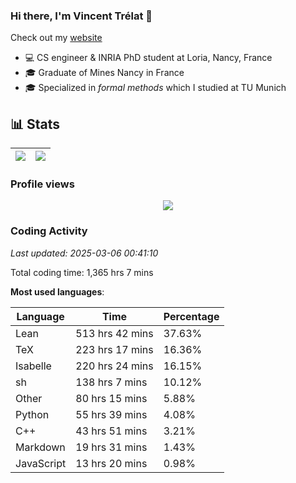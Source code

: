 ### Hi there, I'm Vincent Trélat 👋

Check out my [website](https://vtrelat.github.io)

-   💻 CS engineer & INRIA PhD student at Loria, Nancy, France
-   🎓 Graduate of Mines Nancy in France
-   🎓 Specialized in _formal methods_ which I studied at TU Munich

## 📊 **Stats**

| <img align="center" src="https://readme-stats.clckblog.space/api?username=VTrelat&show_icons=true&include_all_commits=true&theme=tokyonight&hide_border=true" /> | <img align="center" src="https://readme-stats.clckblog.space/api/top-langs/?username=VTrelat&layout=compact&theme=tokyonight&hide_border=true" /> |
| ---------------------------------------------------------------------------------------------------------------------------------------------------------------- | ------------------------------------------------------------------------------------------------------------------------------------------------- |

### Profile views

<p align="center">
 <img src="https://profile-counter.glitch.me/VTrelat/count.svg" />
</p>

<!--automations-->
### Coding Activity
_Last updated: 2025-03-06 00:41:10_

Total coding time: 1,365 hrs 7 mins

**Most used languages**:

| Language | Time | Percentage |
| ------------- | ------------- | ------------- |
| Lean | 513 hrs 42 mins | 37.63% |
| TeX | 223 hrs 17 mins | 16.36% |
| Isabelle | 220 hrs 24 mins | 16.15% |
| sh | 138 hrs 7 mins | 10.12% |
| Other | 80 hrs 15 mins | 5.88% |
| Python | 55 hrs 39 mins | 4.08% |
| C++ | 43 hrs 51 mins | 3.21% |
| Markdown | 19 hrs 31 mins | 1.43% |
| JavaScript | 13 hrs 20 mins | 0.98% |

